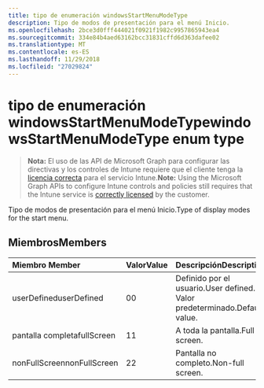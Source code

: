 ```yaml
---
title: tipo de enumeración windowsStartMenuModeType
description: Tipo de modos de presentación para el menú Inicio.
ms.openlocfilehash: 2bce3d0fff444021f0921f1982c9957865943ea4
ms.sourcegitcommit: 334e84b4aed63162bcc31831cffd6d363dafee02
ms.translationtype: MT
ms.contentlocale: es-ES
ms.lasthandoff: 11/29/2018
ms.locfileid: "27029824"
---
```

# <a name="windowsstartmenumodetype-enum-type"></a><span data-ttu-id="88048-103">tipo de enumeración windowsStartMenuModeType</span><span class="sxs-lookup"><span data-stu-id="88048-103">windowsStartMenuModeType enum type</span></span>

> <span data-ttu-id="88048-104">**Nota:** El uso de las API de Microsoft Graph para configurar las directivas y los controles de Intune requiere que el cliente tenga la [licencia correcta](https://go.microsoft.com/fwlink/?linkid=839381) para el servicio Intune.</span><span class="sxs-lookup"><span data-stu-id="88048-104">**Note:** Using the Microsoft Graph APIs to configure Intune controls and policies still requires that the Intune service is [correctly licensed](https://go.microsoft.com/fwlink/?linkid=839381) by the customer.</span></span>

<span data-ttu-id="88048-105">Tipo de modos de presentación para el menú Inicio.</span><span class="sxs-lookup"><span data-stu-id="88048-105">Type of display modes for the start menu.</span></span>
## <a name="members"></a><span data-ttu-id="88048-106">Miembros</span><span class="sxs-lookup"><span data-stu-id="88048-106">Members</span></span>
|<span data-ttu-id="88048-107">Miembro	</span><span class="sxs-lookup"><span data-stu-id="88048-107">Member</span></span>|<span data-ttu-id="88048-108">Valor</span><span class="sxs-lookup"><span data-stu-id="88048-108">Value</span></span>|<span data-ttu-id="88048-109">Descripción</span><span class="sxs-lookup"><span data-stu-id="88048-109">Description</span></span>|
|:---|:---|:---|
|<span data-ttu-id="88048-110">userDefined</span><span class="sxs-lookup"><span data-stu-id="88048-110">userDefined</span></span>|<span data-ttu-id="88048-111">0</span><span class="sxs-lookup"><span data-stu-id="88048-111">0</span></span>|<span data-ttu-id="88048-112">Definido por el usuario.</span><span class="sxs-lookup"><span data-stu-id="88048-112">User defined.</span></span> <span data-ttu-id="88048-113">Valor predeterminado.</span><span class="sxs-lookup"><span data-stu-id="88048-113">Default value.</span></span>|
|<span data-ttu-id="88048-114">pantalla completa</span><span class="sxs-lookup"><span data-stu-id="88048-114">fullScreen</span></span>|<span data-ttu-id="88048-115">1</span><span class="sxs-lookup"><span data-stu-id="88048-115">1</span></span>|<span data-ttu-id="88048-116">A toda la pantalla.</span><span class="sxs-lookup"><span data-stu-id="88048-116">Full screen.</span></span>|
|<span data-ttu-id="88048-117">nonFullScreen</span><span class="sxs-lookup"><span data-stu-id="88048-117">nonFullScreen</span></span>|<span data-ttu-id="88048-118">2</span><span class="sxs-lookup"><span data-stu-id="88048-118">2</span></span>|<span data-ttu-id="88048-119">Pantalla no completo.</span><span class="sxs-lookup"><span data-stu-id="88048-119">Non-full screen.</span></span>|



